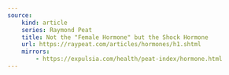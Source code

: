 ```yaml
---
source:
    kind: article 
    series: Raymond Peat
    title: Not the "Female Hormone" but the Shock Hormone
    url: https://raypeat.com/articles/hormones/h1.shtml
    mirrors:
        - https://expulsia.com/health/peat-index/hormone.html
---
```

